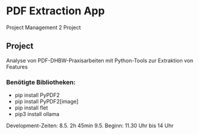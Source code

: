 # PDF Extraction App
Project Management 2 Project

## Project
Analyse von PDF-DHBW-Praxisarbeiten mit Python-Tools zur Extraktion von Features

### Benötigte Bibliotheken:
- pip install PyPDF2
- pip install PyPDF2[image]
- pip install flet
- pip3 install ollama

Development-Zeiten:
8.5. 2h 45min
9.5. Beginn: 11.30 Uhr bis 14 Uhr
